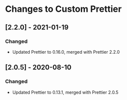 # Changes to Custom Prettier

## \[2.2.0] - 2021-01-19

### Changed

- Updated Prettier to 0.16.0, merged with Prettier 2.2.0

## \[2.0.5] - 2020-08-10

### Changed

- Updated Prettier to 0.13.1, merged with Prettier 2.0.5
